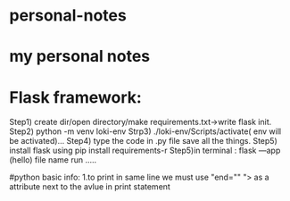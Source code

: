 # personal-notes
# my personal notes
# Flask framework:
Step1) create dir/open directory/make requirements.txt->write flask init.
Step2) python -m venv loki-env
Strp3) ./loki-env/Scripts/activate( env will be activated)…
Step4) type the code in .py file save all the things. 
Step5) install flask using pip install requirements-r
Step5)in terminal : flask —app (hello) file name run …..

#python basic info:
1.to print in same line we must use  "end="" "> as a attribute next to the avlue in print statement
